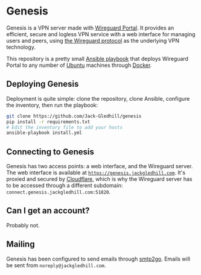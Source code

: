 # Genesis

Genesis is a VPN server made with [Wireguard Portal](https://wgportal.org/latest/). 
It provides an efficient, secure and logless VPN service with a web interface for managing users and peers, using [the Wireguard protocol](https://www.wireguard.com) as the underlying VPN technology.

This repository is a pretty small [Ansible playbook](https://www.redhat.com/en/ansible-collaborative) that deploys Wireguard Portal to any number of [Ubuntu](https://http://ubuntu.com) machines through [Docker](https://www.docker.com). 

## Deploying Genesis

Deployment is quite simple: clone the repository, clone Ansible, configure the inventory, then run the playbook:

```bash
git clone https://github.com/Jack-Gledhill/genesis
pip install -r requirements.txt
# Edit the inventory file to add your hosts
ansible-playbook install.yml
```

## Connecting to Genesis

Genesis has two access points: a web interface, and the Wireguard server. 
The web interface is available at [`https://genesis.jackgledhill.com`](https://genesis.jackgledhill.com). 
It's proxied and secured by [Cloudflare](https://cloudflare.com), which is why the Wireguard server has to be accessed through a different subdomain: `connect.genesis.jackgledhill.com:51820`. 

## Can I get an account?

Probably not. 

## Mailing

Genesis has been configured to send emails through [smtp2go](https://smtp2go.com). 
Emails will be sent from `noreply@jackgledhill.com`. 